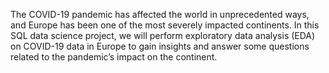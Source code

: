 The COVID-19 pandemic has affected the world in unprecedented ways, and Europe has been one of the most severely impacted continents. In this SQL data science project, we will perform exploratory data analysis (EDA) on COVID-19 data in Europe to gain insights and answer some questions related to the pandemic’s impact on the continent.

